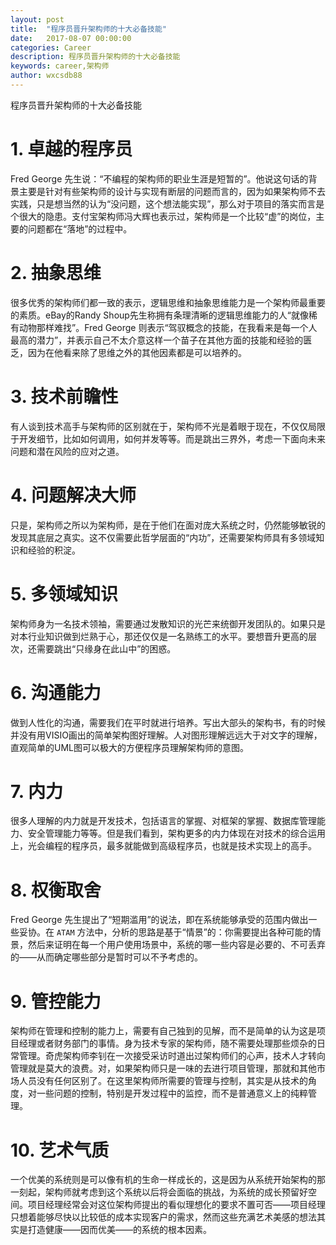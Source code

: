 ```yaml
---
layout: post
title:  "程序员晋升架构师的十大必备技能"
date:   2017-08-07 00:00:00
categories: Career
description: 程序员晋升架构师的十大必备技能
keywords: career,架构师
author: wxcsdb88
---
```


程序员晋升架构师的十大必备技能

# 1. 卓越的程序员

Fred George 先生说：“不编程的架构师的职业生涯是短暂的”。他说这句话的背景主要是针对有些架构师的设计与实现有断层的问题而言的，因为如果架构师不去实践，只是想当然的认为“没问题，这个想法能实现”，那么对于项目的落实而言是个很大的隐患。支付宝架构师冯大辉也表示过，架构师是一个比较“虚”的岗位，主要的问题都在“落地”的过程中。 　　                      

# 2. 抽象思维

很多优秀的架构师们都一致的表示，逻辑思维和抽象思维能力是一个架构师最重要的素质。eBay的Randy Shoup先生称拥有条理清晰的逻辑思维能力的人“就像稀有动物那样难找”。Fred George 则表示“驾驭概念的技能，在我看来是每一个人最高的潜力”，并表示自己不太介意这样一个苗子在其他方面的技能和经验的匮乏，因为在他看来除了思维之外的其他因素都是可以培养的。 　　

# 3. 技术前瞻性

有人谈到技术高手与架构师的区别就在于，架构师不光是着眼于现在，不仅仅局限于开发细节，比如如何调用，如何并发等等。而是跳出三界外，考虑一下面向未来问题和潜在风险的应对之道。

# 4. 问题解决大师

只是，架构师之所以为架构师，是在于他们在面对庞大系统之时，仍然能够敏锐的发现其底层之真实。这不仅需要此哲学层面的“内功”，还需要架构师具有多领域知识和经验的积淀。 　　

# 5. 多领域知识

架构师身为一名技术领袖，需要通过发散知识的光芒来统御开发团队的。如果只是对本行业知识做到烂熟于心，那还仅仅是一名熟练工的水平。要想晋升更高的层次，还需要跳出“只缘身在此山中”的困惑。

# 6. 沟通能力

做到人性化的沟通，需要我们在平时就进行培养。写出大部头的架构书，有的时候并没有用VISIO画出的简单架构图好理解。人对图形理解远远大于对文字的理解，直观简单的UML图可以极大的方便程序员理解架构师的意图。

# 7. 内力

很多人理解的内力就是开发技术，包括语言的掌握、对框架的掌握、数据库管理能力、安全管理能力等等。但是我们看到，架构更多的内力体现在对技术的综合运用上，光会编程的程序员，最多就能做到高级程序员，也就是技术实现上的高手。

# 8. 权衡取舍

Fred George 先生提出了“短期滥用”的说法，即在系统能够承受的范围内做出一些妥协。在 `ATAM` 方法中，分析的思路是基于“情景”的：你需要提出各种可能的情景，然后来证明在每一个用户使用场景中，系统的哪一些内容是必要的、不可丢弃的——从而确定哪些部分是暂时可以不予考虑的。

# 9. 管控能力

架构师在管理和控制的能力上，需要有自己独到的见解，而不是简单的认为这是项目经理或者财务部门的事情。身为技术专家的架构师，随不需要处理那些烦杂的日常管理。奇虎架构师李钊在一次接受采访时道出过架构师们的心声，技术人才转向管理就是莫大的浪费。对，如果架构师只是一味的去进行项目管理，那就和其他市场人员没有任何区别了。在这里架构师所需要的管理与控制，其实是从技术的角度，对一些问题的控制，特别是开发过程中的监控，而不是普通意义上的纯粹管理。

# 10. 艺术气质

一个优美的系统则是可以像有机的生命一样成长的，这是因为从系统开始架构的那一刻起，架构师就考虑到这个系统以后将会面临的挑战，为系统的成长预留好空间。项目经理经常会对这位架构师提出的看似理想化的要求不置可否——项目经理只想着能够尽快以比较低的成本实现客户的需求，然而这些充满艺术美感的想法其实是打造健康——因而优美——的系统的根本因素。
